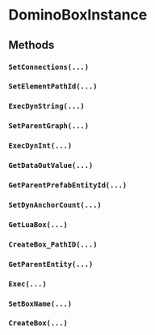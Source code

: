 # DominoBoxInstance

## Methods

### `SetConnections(...)`

### `SetElementPathId(...)`

### `ExecDynString(...)`

### `SetParentGraph(...)`

### `ExecDynInt(...)`

### `GetDataOutValue(...)`

### `GetParentPrefabEntityId(...)`

### `SetDynAnchorCount(...)`

### `GetLuaBox(...)`

### `CreateBox_PathID(...)`

### `GetParentEntity(...)`

### `Exec(...)`

### `SetBoxName(...)`

### `CreateBox(...)`

